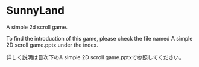 # SunnyLand
 A simple 2d scroll game.
 
 To find the introduction of this game, please check the file named A simple 2D scroll game.pptx under the index.
 
 
 詳しく説明は目次下のA simple 2D scroll game.pptxで参照してください。
 
